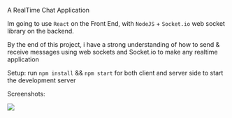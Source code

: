 A RealTime Chat Application

Im going to use `React` on the Front End, with `NodeJS` + `Socket.io` web socket library on the backend.

By the end of this project, i have a strong understanding of how to send & receive messages using web sockets and Socket.io to make any realtime application

Setup:
run `npm install` && `npm start` for both client and server side to start the development server

Screenshots:

<img src="https://i.imgur.com/YEPGLUV.png" />
